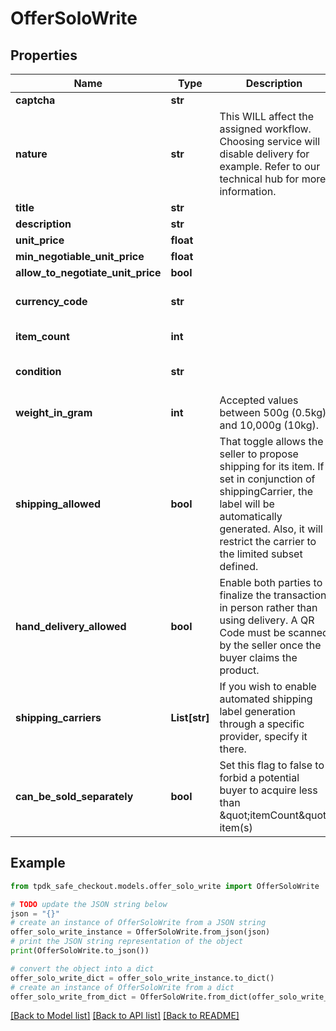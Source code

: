 # OfferSoloWrite



## Properties

Name | Type | Description | Notes
------------ | ------------- | ------------- | -------------
**captcha** | **str** |  | [optional] 
**nature** | **str** | This WILL affect the assigned workflow. Choosing service will disable delivery for example. Refer to our technical hub for more information. | [optional] [default to 'physical_item']
**title** | **str** |  | [optional] 
**description** | **str** |  | [optional] 
**unit_price** | **float** |  | [optional] 
**min_negotiable_unit_price** | **float** |  | [optional] 
**allow_to_negotiate_unit_price** | **bool** |  | 
**currency_code** | **str** |  | [optional] [default to 'EUR']
**item_count** | **int** |  | [optional] [default to 1]
**condition** | **str** |  | [optional] [default to 'USED']
**weight_in_gram** | **int** | Accepted values between 500g (0.5kg) and 10,000g (10kg). | [optional] 
**shipping_allowed** | **bool** | That toggle allows the seller to propose shipping for its item. If set in conjunction of shippingCarrier, the label will be automatically generated. Also, it will restrict the carrier to the limited subset defined. | [optional] 
**hand_delivery_allowed** | **bool** | Enable both parties to finalize the transaction in person rather than using delivery. A QR Code must be scanned by the seller once the buyer claims the product. | [optional] [default to True]
**shipping_carriers** | **List[str]** | If you wish to enable automated shipping label generation through a specific provider, specify it there. | [optional] 
**can_be_sold_separately** | **bool** | Set this flag to false to forbid a potential buyer to acquire less than \&quot;itemCount\&quot; item(s) | [optional] [default to True]

## Example

```python
from tpdk_safe_checkout.models.offer_solo_write import OfferSoloWrite

# TODO update the JSON string below
json = "{}"
# create an instance of OfferSoloWrite from a JSON string
offer_solo_write_instance = OfferSoloWrite.from_json(json)
# print the JSON string representation of the object
print(OfferSoloWrite.to_json())

# convert the object into a dict
offer_solo_write_dict = offer_solo_write_instance.to_dict()
# create an instance of OfferSoloWrite from a dict
offer_solo_write_from_dict = OfferSoloWrite.from_dict(offer_solo_write_dict)
```
[[Back to Model list]](../README.md#documentation-for-models) [[Back to API list]](../README.md#documentation-for-api-endpoints) [[Back to README]](../README.md)


